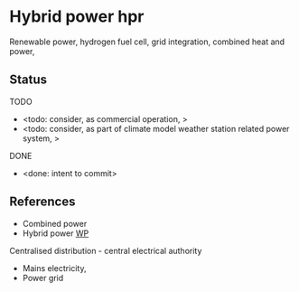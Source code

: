 # Hybrid power hpr

Renewable power, hydrogen fuel cell, grid integration, combined heat and power, 

## Status

TODO
* <todo: consider, as commercial operation, >
* <todo: consider, as part of climate model weather station related power system, >


DONE
* <done: intent to commit>

## References

* Combined power 
* Hybrid power [WP](https://en.wikipedia.org/wiki/Hybrid_power)

Centralised distribution - central electrical authority
* Mains electricity, 
* Power grid
